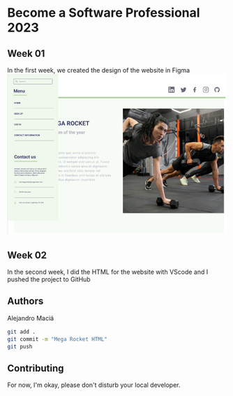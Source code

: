 # Become a Software Professional 2023

## Week 01
In the first week, we created the design of the website in Figma
![Figma Preview](https://github.com/AleMac17/BaSP-M2023/blob/main/Week-01/figma-preview.png)

## Week 02
In the second week, I did the HTML for the website with VScode and I pushed the project to GitHub

## Authors
Alejandro Maciá

```bash
git add .
git commit -m "Mega Rocket HTML"
git push
```
## Contributing

For now, I'm okay, please don't disturb your local developer.
